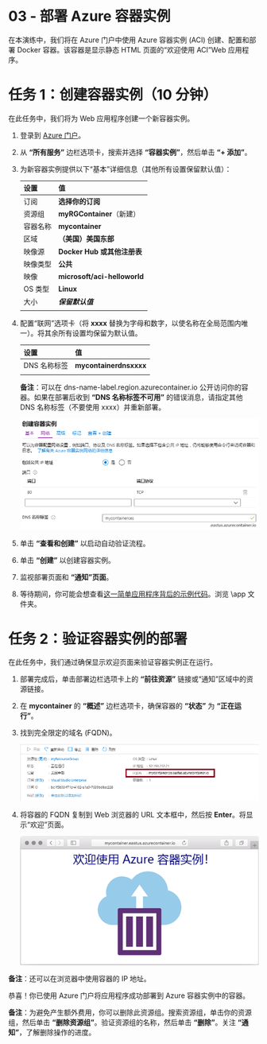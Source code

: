 ﻿---
wts:
    title: '03 - 部署 Azure 容器实例（10 分钟）'
    module: '模块 02 - 核心 Azure 服务（工作负载）'
---

# 03 - 部署 Azure 容器实例

在本演练中，我们将在 Azure 门户中使用 Azure 容器实例 (ACI) 创建、配置和部署 Docker 容器。该容器是显示静态 HTML 页面的“欢迎使用 ACI”Web 应用程序。 

# 任务 1：创建容器实例（10 分钟）

在此任务中，我们将为 Web 应用程序创建一个新容器实例。 

1. 登录到 [Azure 门户](https://portal.azure.com)。

2. 从 **“所有服务”** 边栏选项卡，搜索并选择 **“容器实例”**，然后单击 **“+ 添加”**。 

3. 为新容器实例提供以下“基本”详细信息（其他所有设置保留默认值）： 

	| 设置| 值|
	|----|----|
	| 订阅 | **选择你的订阅** |
	| 资源组 | **myRGContainer**（新建） |
	| 容器名称| **mycontainer**|
	| 区域 | **（美国）美国东部** |
	| 映像源| **Docker Hub 或其他注册表**|
	| 映像类型| **公共**|
	| 映像| **microsoft/aci-helloworld**|
	| OS 类型| **Linux** |
	| 大小| ***保留默认值***|
	|||

4. 配置“联网”选项卡（将 **xxxx** 替换为字母和数字，以使名称在全局范围内唯一）。将其余所有设置均保留为默认值。

	| 设置| 值|
	|--|--|
	| DNS 名称标签| **mycontainerdnsxxxx** |
	|||
	
	**备注**：可以在 dns-name-label.region.azurecontainer.io 公开访问你的容器。如果在部署后收到 **“DNS 名称标签不可用”** 的错误消息，请指定其他 DNS 名称标签（不要使用 xxxx）并重新部署。 


	![此屏幕截图显示了 Azure 门户中“创建容器实例”边栏选项卡的“配置”窗格，其中输入了 DNS 名称标签。](../images/0201.png)

5. 单击 **“查看和创建”** 以启动自动验证流程。

6. 单击 **“创建”** 以创建容器实例。 

7. 监视部署页面和 **“通知”页面**。 

8. 等待期间，你可能会想查看[这一简单应用程序背后的示例代码](https://github.com/Azure-Samples/aci-helloworld)。浏览 \app 文件夹。 

# 任务 2：验证容器实例的部署

在此任务中，我们通过确保显示欢迎页面来验证容器实例正在运行。

1. 部署完成后，单击部署边栏选项卡上的 **“前往资源”** 链接或“通知”区域中的资源链接。

2. 在 **mycontainer** 的 **“概述”** 边栏选项卡，确保容器的 **“状态”** 为 **“正在运行”**。 

3. 找到完全限定的域名 (FQDN)。

	![此屏幕截图显示了 Azure 门户中新创建的容器的“概述”窗格，其中突出显示了 FQDN。 ](../images/0202.png)

2. 将容器的 FQDN 复制到 Web 浏览器的 URL 文本框中，然后按 **Enter**。将显示“欢迎”页面。 

	![Web 浏览器中显示的 ACI 欢迎消息的屏幕截图。](../images/0203.png)

**备注**：还可以在浏览器中使用容器的 IP 地址。 

恭喜！你已使用 Azure 门户将应用程序成功部署到 Azure 容器实例中的容器。

**备注**：为避免产生额外费用，你可以删除此资源组。搜索资源组，单击你的资源组，然后单击 **“删除资源组”**。验证资源组的名称，然后单击 **“删除”**。关注 **“通知”**，了解删除操作的进度。
